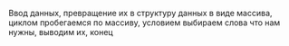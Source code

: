 Ввод данных, превращение их в структуру данных в виде массива, циклом пробегаемся по массиву, условием выбираем слова что нам нужны, выводим их, конец
